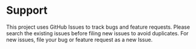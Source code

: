 # Support

This project uses GitHub Issues to track bugs and feature requests. Please search the existing 
issues before filing new issues to avoid duplicates.  For new issues, file your bug or 
feature request as a new Issue.